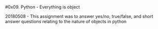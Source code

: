 #0x09. Python - Everything is object

20180508 - This assignment was to answer yes/no, true/false, and short answer questions relating to the nature of objects in python